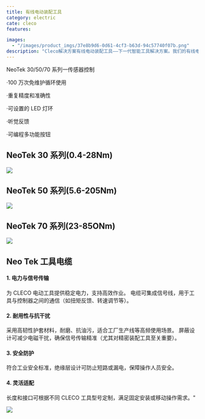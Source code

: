 ```yaml
---
title: 有线电动装配工具
category: electric
cate: cleco
features:

images:
  - "/images/product_imgs/37e8b9d6-0d61-4cf3-b63d-94c57740f07b.png"
description: "Cleco解决方案有线电动装配工具——下一代智能工具解决方案。我们的有线电动装配工具可提高生产率、改善质量、减少停机时间，并为安全至关重要的装配应用提供实时拧紧数据的结果。"
---
```


NeoTek 30/50/70 系列一传感器控制

·100 万次免维护循环使用

·重复精度和准确性

·可设置的 LED 灯环

·听觉反馈

·可编程多功能按钮

## NeoTek 30 系列(0.4-28Nm)

![](/images/product_imgs/f3690065-9685-4692-bc15-93ae9d996f73.jpeg)

## NeoTek 50 系列(5.6-205Nm)

![](/images/product_imgs/d9b1aa9d-8b8b-4466-b22f-a7f6566a1a2c.jpeg)

## NeoTek 70 系列(23-85ONm)

![](/images/product_imgs/f160a4dd-47cb-468a-9354-8ab31d1c9f45.jpeg)

## Neo Tek 工具电缆

#### 1. 电力与信号传输

为 CLECO 电动工具提供稳定电力，支持高效作业。
电缆可集成信号线，用于工具与控制器之间的通信（如扭矩反馈、转速调节等）。

#### 2. 耐用性与抗干扰

采用高韧性护套材料，耐磨、抗油污，适合工厂生产线等高频使用场景。
屏蔽设计可减少电磁干扰，确保信号传输精准（尤其对精密装配工具至关重要）。

#### 3. 安全防护

符合工业安全标准，绝缘层设计可防止短路或漏电，保障操作人员安全。

#### 4. 灵活适配

长度和接口可根据不同 CLECO 工具型号定制，满足固定安装或移动操作需求。"

![](/images/product_imgs/36e301d1-bf0d-4f6a-95a5-30656577d52c.jpeg)
